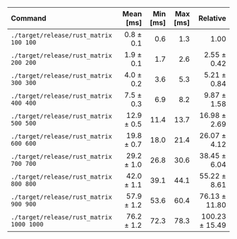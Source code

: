 | Command | Mean [ms] | Min [ms] | Max [ms] | Relative |
|:---|---:|---:|---:|---:|
| `./target/release/rust_matrix 100 100` | 0.8 ± 0.1 | 0.6 | 1.3 | 1.00 |
| `./target/release/rust_matrix 200 200` | 1.9 ± 0.1 | 1.7 | 2.6 | 2.55 ± 0.42 |
| `./target/release/rust_matrix 300 300` | 4.0 ± 0.2 | 3.6 | 5.3 | 5.21 ± 0.84 |
| `./target/release/rust_matrix 400 400` | 7.5 ± 0.3 | 6.9 | 8.2 | 9.87 ± 1.58 |
| `./target/release/rust_matrix 500 500` | 12.9 ± 0.5 | 11.4 | 13.7 | 16.98 ± 2.69 |
| `./target/release/rust_matrix 600 600` | 19.8 ± 0.7 | 18.0 | 21.4 | 26.07 ± 4.12 |
| `./target/release/rust_matrix 700 700` | 29.2 ± 1.0 | 26.8 | 30.6 | 38.45 ± 6.04 |
| `./target/release/rust_matrix 800 800` | 42.0 ± 1.1 | 39.1 | 44.1 | 55.22 ± 8.61 |
| `./target/release/rust_matrix 900 900` | 57.9 ± 1.2 | 53.6 | 60.4 | 76.13 ± 11.80 |
| `./target/release/rust_matrix 1000 1000` | 76.2 ± 1.2 | 72.3 | 78.3 | 100.23 ± 15.49 |
